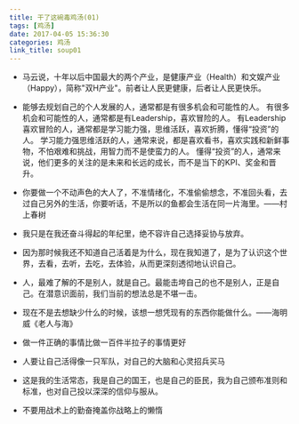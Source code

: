 ```yaml
---
title: 干了这碗毒鸡汤(01)
tags: [鸡汤]
date: 2017-04-05 15:36:30
categories: 鸡汤
link_title: soup01
---
```

- 马云说，十年以后中国最大的两个产业，是健康产业（Health）和文娱产业（Happy），简称"双H产业"。前者让人民更健康，后者让人民更快乐。

<!--more-->

- 能够去规划自己的个人发展的人，通常都是有很多机会和可能性的人。
有很多机会和可能性的人，通常都是有Leadership，喜欢冒险的人。
有Leadership喜欢冒险的人，通常都是学习能力强，思维活跃，喜欢折腾，懂得“投资”的人。
学习能力强思维活跃的人，通常来说，都是喜欢看书，喜欢实践和新鲜事物，不怕艰难和挑战，用智力而不是使蛮力的人。
懂得“投资”的人，通常来说，他们更多的关注的是未来和长远的成长，而不是当下的KPI、奖金和晋升。

- 你要做一个不动声色的大人了，不准情绪化，不准偷偷想念，不准回头看，去过自己另外的生活，你要听话，不是所以的鱼都会生活在同一片海里。——村上春树

- 我只是在我还奋斗得起的年纪里，绝不容许自己选择妥协与放弃。

- 因为那时候我还不知道自己活着是为什么，现在我知道了，是为了认识这个世界，去看，去听，去吃，去体验，从而更深刻透彻地认识自己。

- 人，最难了解的不是别人，就是自己。最能击垮自己的也不是别人，正是自己。在潜意识面前，我们当前的想法总是不堪一击。

- 现在不是去想缺少什么的时候，该想一想凭现有的东西你能做什么。——海明威《老人与海》

- 做一件正确的事情比做一百件半拉子的事情更好

- 人要让自己活得像一只军队，对自己的大脑和心灵招兵买马

- 这是我的生活常态，我是自己的国王，也是自己的臣民，我为自己颁布准则和标准，也对自己投以深深的信仰与服从。

- 不要用战术上的勤奋掩盖你战略上的懒惰
